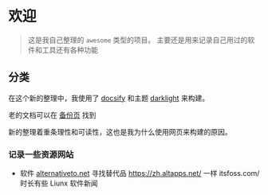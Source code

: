 # 欢迎

> 这是我自己整理的 `awesome` 类型的项目。
主要还是用来记录自己用过的软件和工具还有各种功能

## 分类

在这个新的整理中，我使用了 [docsify](https://docsify.js.org/#/) 和主题 [darklight](docsify-darklight-theme.boopathikumar.me/) 来构建。

老的文档可以在 [备份页](backup.md) 找到

新的整理着重条理性和可读性，这也是我为什么使用网页来构建的原因。

### 记录一些资源网站
- 软件
[alternativeto.net](https://alternativeto.net/) 寻找替代品
https://zh.altapps.net/ 一样
itsfoss.com/ 时长有些 Liunx 软件新闻

